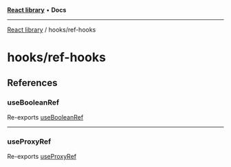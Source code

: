 [**React library**](../../index.md) • **Docs**

***

[React library](../../modules.md) / hooks/ref-hooks

# hooks/ref-hooks

## References

### useBooleanRef

Re-exports [useBooleanRef](useBooleanRef/functions/useBooleanRef.md)

***

### useProxyRef

Re-exports [useProxyRef](useProxyRef/functions/useProxyRef.md)

